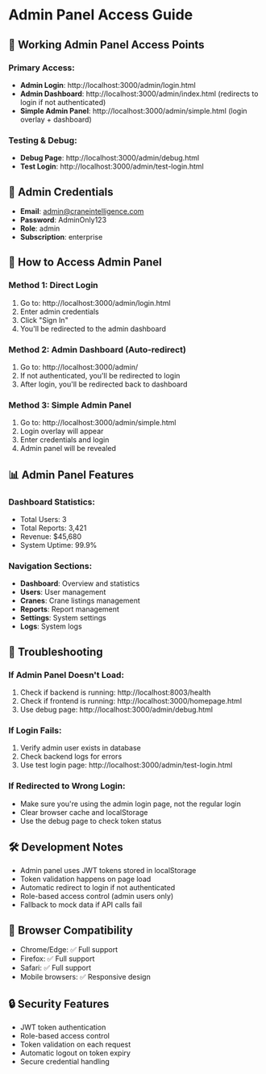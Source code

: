# Admin Panel Access Guide

## 🎯 **Working Admin Panel Access Points**

### **Primary Access:**
- **Admin Login**: http://localhost:3000/admin/login.html
- **Admin Dashboard**: http://localhost:3000/admin/index.html (redirects to login if not authenticated)
- **Simple Admin Panel**: http://localhost:3000/admin/simple.html (login overlay + dashboard)

### **Testing & Debug:**
- **Debug Page**: http://localhost:3000/admin/debug.html
- **Test Login**: http://localhost:3000/admin/test-login.html

## 🔐 **Admin Credentials**

- **Email**: admin@craneintelligence.com
- **Password**: AdminOnly123
- **Role**: admin
- **Subscription**: enterprise

## 🚀 **How to Access Admin Panel**

### **Method 1: Direct Login**
1. Go to: http://localhost:3000/admin/login.html
2. Enter admin credentials
3. Click "Sign In"
4. You'll be redirected to the admin dashboard

### **Method 2: Admin Dashboard (Auto-redirect)**
1. Go to: http://localhost:3000/admin/
2. If not authenticated, you'll be redirected to login
3. After login, you'll be redirected back to dashboard

### **Method 3: Simple Admin Panel**
1. Go to: http://localhost:3000/admin/simple.html
2. Login overlay will appear
3. Enter credentials and login
4. Admin panel will be revealed

## 📊 **Admin Panel Features**

### **Dashboard Statistics:**
- Total Users: 3
- Total Reports: 3,421
- Revenue: $45,680
- System Uptime: 99.9%

### **Navigation Sections:**
- **Dashboard**: Overview and statistics
- **Users**: User management
- **Cranes**: Crane listings management
- **Reports**: Report management
- **Settings**: System settings
- **Logs**: System logs

## 🔧 **Troubleshooting**

### **If Admin Panel Doesn't Load:**
1. Check if backend is running: http://localhost:8003/health
2. Check if frontend is running: http://localhost:3000/homepage.html
3. Use debug page: http://localhost:3000/admin/debug.html

### **If Login Fails:**
1. Verify admin user exists in database
2. Check backend logs for errors
3. Use test login page: http://localhost:3000/admin/test-login.html

### **If Redirected to Wrong Login:**
- Make sure you're using the admin login page, not the regular login
- Clear browser cache and localStorage
- Use the debug page to check token status

## 🛠 **Development Notes**

- Admin panel uses JWT tokens stored in localStorage
- Token validation happens on page load
- Automatic redirect to login if not authenticated
- Role-based access control (admin users only)
- Fallback to mock data if API calls fail

## 📱 **Browser Compatibility**

- Chrome/Edge: ✅ Full support
- Firefox: ✅ Full support
- Safari: ✅ Full support
- Mobile browsers: ✅ Responsive design

## 🔒 **Security Features**

- JWT token authentication
- Role-based access control
- Token validation on each request
- Automatic logout on token expiry
- Secure credential handling